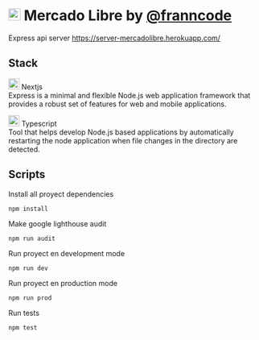 # <img src="./public/icons/logo.png" alt="Logo" height="24px" > Mercado Libre by [@franncode](https://www.linkedin.com/in/franncode/)
Express api server https://server-mercadolibre.herokuapp.com/<br/>

## Stack

<a href="https://camo.githubusercontent.com/fc61dcbdb7a6e49d3adecc12194b24ab20dfa25b/68747470733a2f2f692e636c6f756475702e636f6d2f7a6659366c4c376546612d3330303078333030302e706e67"><img src="./public/images/stack/nextjs.svg" alt="Logo" height="22px"/></a> Nextjs  
Express is a minimal and flexible Node.js web application framework that provides a robust set of features for web and mobile applications.

<a href="https://www.typescriptlang.org/"><img src="https://user-images.githubusercontent.com/13700/35731649-652807e8-080e-11e8-88fd-1b2f6d553b2d.png" alt="Logo" height="22px"/></a> Typescript  
Tool that helps develop Node.js based applications by automatically restarting the node application when file changes in the directory are detected.


## Scripts

Install all proyect dependencies
```
npm install
```

Make google lighthouse audit
```
npm run audit
```

Run proyect en development mode
```
npm run dev
```

Run proyect en production mode
```
npm run prod
```

Run tests
```
npm test
```

